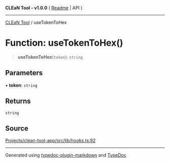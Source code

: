 **CLEaN Tool - v1.0.0** ( [Readme](../README.md) \| API )

***

[CLEaN Tool](../exports.md) / useTokenToHex

# Function: useTokenToHex()

> **useTokenToHex**(`token`): `string`

## Parameters

▪ **token**: `string`

## Returns

`string`

## Source

[Projects/clean-tool-app/src/lib/hooks.ts:92](https://github.com/yuckyh/clean-tool-app/)

***

Generated using [typedoc-plugin-markdown](https://www.npmjs.com/package/typedoc-plugin-markdown) and [TypeDoc](https://typedoc.org/)
